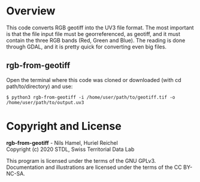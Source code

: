 # Overview

This code converts RGB geotiff into the UV3 file format. The most important is that the file input file must be georreferenced, as geotiff, and it must contain the three RGB bands (Red, Green and Blue). The reading is done through GDAL, and it is pretty quick for converting even big files. 

## rgb-from-geotiff

Open the terminal where this code was cloned or downloaded (with cd path/to/directory) and use:

```
$ python3 rgb-from-geotiff -i /home/user/path/to/geotiff.tif -o /home/user/path/to/output.uv3
```
# Copyright and License

**rgb-from-geotiff** - Nils Hamel, Huriel Reichel <br >
Copyright (c) 2020 STDL, Swiss Territorial Data Lab

This program is licensed under the terms of the GNU GPLv3. Documentation and illustrations are licensed under the terms of the CC BY-NC-SA.

